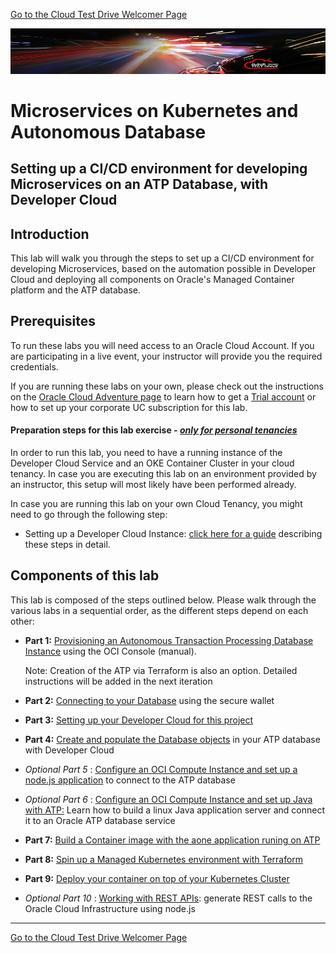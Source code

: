 [Go to the Cloud Test Drive Welcomer Page](https://github.com/CloudTestDrive/EventLabs/blob/master/README.md)

![](images/customer.logo2.png)

# Microservices on Kubernetes and Autonomous Database

## Setting up a CI/CD environment for developing Microservices on an ATP Database, with Developer Cloud

## Introduction

This lab will walk you through the steps to set up a CI/CD environment for developing Microservices, based on the automation possible in Developer Cloud and deploying all components on Oracle's Managed Container platform and the ATP database.

## Prerequisites

To run these labs you will need access to an Oracle Cloud Account.  If you are participating in a live event, your instructor will provide you the required credentials.

If you are running these labs on your own, please check out the instructions on the [Oracle Cloud Adventure page](https://cloudtestdrive.github.io/Trial.html) to learn how to get a [Trial account](https://myservices.us.oraclecloud.com/mycloud/signup?sourceType=:ex:tb:::RC_EMMK181016P00010:Virtual_WS_DEV&SC=:ex:tb:::RC_EMMK181016P00010:Virtual_WS_DEV&pcode=EMMK181016P00010) or how to set up your corporate UC subscription for this lab.

#### **Preparation steps for this lab exercise - *<u>only for personal tenancies</u>***

In order to run this lab, you need to have a running instance of the Developer Cloud Service and an OKE Container Cluster in your cloud tenancy.  In case you are executing this lab on an environment provided by an instructor, this setup will most likely have been performed already.

In case you are running this lab on your own Cloud Tenancy, you might need to go through the following step:

- Setting up a Developer Cloud Instance: [click here for a guide](devcsconfig.md) describing these steps in detail.



## Components of this lab

This lab is composed of the steps outlined below.  Please walk through the various labs in a sequential order, as the different steps depend on each other:

- **Part 1:** [Provisioning an Autonomous Transaction Processing Database Instance](LabGuide100ProvisionAnATPDatabase.md)  using the OCI Console (manual).

  Note: Creation of the ATP via Terraform is also an option.   Detailed instructions will be added in the next iteration

- **Part 2:** [Connecting to your Database](LabGuide200SecureConnectivityAndDataAccess.md) using the secure wallet

- **Part 3:** [Setting up your Developer Cloud for this project](LabGuide250Devcs-proj.md)

- **Part 4:** [Create and populate the Database objects](LabGuide400DataLoadingIntoATP.md) in your ATP database with Developer Cloud

- *Optional Part 5* : [Configure an OCI Compute Instance and set up a node.js application](LabGuide500Configurenode.jsAppWithATP.md) to connect to the ATP database
- *Optional Part 6* : [Configure an OCI Compute Instance and set up Java with ATP:](LabGuide600ConfigureJavaAppWithATP.md) Learn how to build a linux Java application server and connect it to an Oracle ATP database service
- **Part 7:** [Build a Container image with the aone application runing on ATP](LabGuide650BuildDocker.md)
- **Part 8:** [Spin up a Managed Kubernetes environment with Terraform](LabGuide660OKE_Create.md)
- **Part 9:** [Deploy your container on top of your Kubernetes Cluster](LabGuide670DeployDocker.md)

- *Optional Part 10* : [Working with REST APIs](LabGuide700WorkingWithRESTAPIs.md): generate REST calls to the Oracle Cloud Infrastructure using node.js

---



[Go to the Cloud Test Drive Welcomer Page](https://github.com/CloudTestDrive/EventLabs/blob/master/README.md)